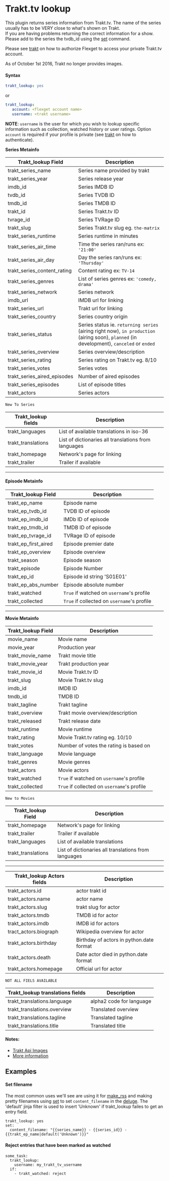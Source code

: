 # Trakt.tv lookup

This plugin returns series information from Trakt.tv. The name of the series usually has to be VERY close to what's shown on Trakt.  
If you are having problems returning the correct information for a show. Please add to the series the tvdb_id using the [set](/Plugins/set) command.  

<div class="alert alert-info" role="alert">

Please see [trakt](/Plugins/trakt) on how to authorize Flexget to access your private Trakt.tv account.</div>
<div class="alert alert-danger" role="alert">

As of October 1st 2016, Trakt no longer provides images.</div>

#### Syntax

```yaml
trakt_lookup: yes
```
or

```YAML
trakt_lookup:
   account: <flexget account name>
   username: <trakt username>
```

**NOTE**: `username` is the user for which you wish to lookup specific information such as collection, watched history or user ratings. Option `account` is required if your profile is private (see [trakt](/Plugins/trakt) on how to authenticate).

**Series Metainfo**

| Trakt_lookup Field | Description |
| --- | --- |
| trakt_series_name | Series name provided by trakt  |
| trakt_series_year | Series release year  |
| imdb_id | Series IMDB ID  |
| tvdb_id | Series TVDB ID  |
| tmdb_id | Series TMDB ID  |
| trakt_id | Series Trakt.tv ID  |
| tvrage_id | Series TVRage ID  |
| trakt_slug | Series Trakt.tv slug eg. `the-matrix`  |
| trakt_series_runtime | Series runtime in minutes  |
| trakt_series_air_time | Time the series ran/runs ex: `'21:00'`  |
| trakt_series_air_day | Day the series ran/runs ex: `'Thursday'`  |
| trakt_series_content_rating | Content rating ex: `TV-14`  |
| trakt_series_genres | List of series genres ex: `'comedy, drama'`  |
| trakt_series_network | Series network  |
| imdb_url | IMDB url for linking  |
| trakt_series_url | Trakt url for linking  |
| trakt_series_country | Series country origin  |
| trakt_series_status | Series status ie. `returning series` (airing right now), `in production` (airing soon), `planned` (in development), `canceled` or `ended`  |
| trakt_series_overview | Series overview/description  |
| trakt_series_rating | Series rating on Trakt.tv eg. 8/10  |
| trakt_series_votes | Series votes  |
| trakt_series_aired_episodes | Number of aired episodes  |
| trakt_series_episodes | List of episode titles  |
| trakt_actors | Series actors  |

`New To Series`

| Trakt_lookup fields  |  Description  |
| --- | --- |
| trakt_languages |  List of available translations in iso-36 |
| trakt_translations |  List of dictionaries all translations from languages |
| trakt_homepage |  Network's page for linking |
| trakt_trailer |  Trailer if available |
----

#### Episode Metainfo

| Trakt_lookup Field  |  Description  |
| --- | --- |
| trakt_ep_name |  Episode name  |
| trakt_ep_tvdb_id |  TVDB ID of episode  |
| trakt_ep_imdb_id |  IMDb ID of episode  |
| trakt_ep_tmdb_id |  TMDB ID of episode  |
| trakt_ep_tvrage_id |  TVRage ID of episode  |
| trakt_ep_first_aired |  Episode premier date  |
| trakt_ep_overview |  Episode overview  |
| trakt_season |  Episode season  |
| trakt_episode |  Episode Number  |
| trakt_ep_id |  Episode id string 'S01E01'  |
| trakt_ep_abs_number |  Episode absolute number  |
| trakt_watched |  `True` if watched on `username`'s profile  |
| trakt_collected |  `True` if collected on `username`'s profile  |

----
**Movie Metainfo**

| Trakt_lookup Field  |  Description  |
| --- | --- |
| movie_name |  Movie name  |
| movie_year |  Production year  |
| trakt_movie_name |  Trakt movie title  |
| trakt_movie_year |  Trakt production year  |
| trakt_movie_id |  Movie Trakt.tv ID  |
| trakt_slug |  Movie Trakt.tv slug  |
| imdb_id |  IMDB ID  |
| tmdb_id |  TMDB ID  |
| trakt_tagline |  Trakt tagline  |
| trakt_overview |  Trakt movie overview/description  |
| trakt_released |  Trakt release date  |
| trakt_runtime |  Movie runtime  |
| trakt_rating |  Movie Trakt.tv rating eg. 10/10  |
| trakt_votes |  Number of votes the rating is based on  |
| trakt_language |  Movie language  |
| trakt_genres |  Movie genres  |
| trakt_actors |  Movie actors  |
| trakt_watched |  `True` if watched on `username`'s profile  |
| trakt_collected |  `True` if collected on `username`'s profile  |

`New to Movies`

| Trakt_lookup Field  |  Description  |
| --- | --- |
| trakt_homepage |  Network's page for linking  |
| trakt_trailer |  Trailer if available  |
| trakt_languages |  List of available translations  |
| trakt_translations |  List of dictionaries all translations from languages  |
----

| Trakt_lookup Actors fields  |  Description  |
| --- | --- |
| trakt_actors.id  |  actor trakt id  |
| trakt_actors.name |  actor name  |
| trakt_actors.slug |  trakt slug for actor  |
| trakt_actors.tmdb |  TMDB id for actor  |
| trakt_actors.imdb |  IMDB id for actors  |
| tract_actors.biograph |  Wikipedia overview for actor  |
| trakt_actors.birthday |  Birthday of actors in python.date format  |
| trakt_actors.death |  Date actor died in python.date format  |
| trakt_actors.homepage |  Official url for actor  |


`NOT ALL FIELS AVAILABLE`

| Trakt_lookup translations fields  |  Description  |
| --- | --- |
| trakt_translations.language |  alpha2 code for language  |
| trakt_translations.overview |  Translated overview  |
| trakt_translations.tagline |  Translated tagline  |
| trakt_translations.title |  Translated title  |

#### Notes:

* [Trakt Api Images](http://docs.trakt.apiary.io/#introduction/images)
* [More information](http://docs.trakt.apiary.io/#introduction/standard-media-objects)

## Examples

#### Set filename

The most common uses we'll see are using it for [make_rss](/Plugins/make_rss) and making pretty filenames using [set](/Plugins/set) to set `content_filename` in the [deluge](/Plugins/deluge). The 'default' jinja filter is used to insert 'Unknown' if trakt_lookup failes to get an entry field.

```
trakt_lookup: yes
set:
  content_filename: "{{series_name}} - {{series_id}} - {{trakt_ep_name|default('Unknown')}}"
```

#### Reject entries that have been marked as watched

```
some_task:
  trakt_lookup:
    username: my_trakt_tv_username
  if:
    - trakt_watched: reject
```
